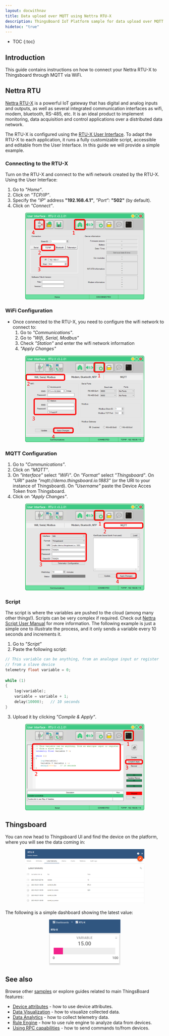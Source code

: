 ```yaml
---
layout: docwithnav
title: Data upload over MQTT using Nettra RTU-X
description: ThingsBoard IoT Platform sample for data upload over MQTT using Nettra RTU-X
hidetoc: "true"
---
```


* TOC
{:toc}

## Introduction

This guide contains instructions on how to connect your Nettra RTU-X to Thingsboard through MQTT via WiFi.

## Nettra RTU
[Nettra RTU-X](https://nettra.tech/en/how-we-do-it/rtu-x) is a powerful IoT gateway that has digital and analog inputs and outputs, as well as several integrated communication interfaces as wifi, modem, bluetooth, RS-485, etc.
It is an ideal product to implement monitoring, data acquisition and control applications over a distributed data network.

The RTU-X is configured using the [RTU-X User Interface](http://wiki.nettra.tech/en/downloads). To adapt the RTU-X to each application, it runs a fully customizable script, accessible and editable from the User Interface. In this guide we will provide a simple example.

### Connecting to the RTU-X

 Turn on the RTU-X and connect to the wifi network created by the RTU-X. Using the User Interface:

   1. Go to *"Home"*.
   2. Click on *"TCP/IP"*.
   4. Specify the *"IP*" address **"192.168.4.1"**, *"Port":* **"502"** (by default).
   5. Click on *"Connect"*.

<div align="center">
<div style="width: 75%;">

![rtu1_step1](/images/samples/nettrartu+/tutorial_rtu-x/rtu_connect.png)
</div>
</div>

### WiFi Configuration

 - Once connected to the RTU-X, you need to configure the wifi network to connect to:
   1. Go to *"Communications"*.
   2. Go to *"Wifi, Serial, Modbus"*
   3. Check *"Station"* and enter the wifi network information 
   4. *"Apply Changes"*

<div align="center">
<div style="width: 75%;">

![rtu3_step3](/images/samples/nettrartu+/tutorial_rtu-x/rtu_wifi.png)
</div>
</div>
   
### MQTT Configuration

1. Go to *"Communications"*.
2. Click on *"MQTT"*.
3. On *"Interface"* select *"WiFi"*. On *"Format"* select *"Thingsboard"*. On *"URI"* paste *"mqtt://demo.thingsboard.io:1883"* (or the URI to your instance of Thingsboard). On *"Username"* paste the Device Acces Token from Thingsboard.
4. Click on *"Apply Changes"*.

<div align="center">
<div style="width: 75%;">

![rtu5_step5](/images/samples/nettrartu+/tutorial_rtu-x/rtu_mqtt.png)
</div>
</div>

### Script

The script is where the variables are pushed to the cloud (among many other things!). Scripts can be very complex if required. Check out [Nettra Script User Manual](http://wiki.nettra.tech/en/script) for more information.
The following example is just a simple one to illustrate the process, and it only sends a variable every 10 seconds and increments it.

1. Go to *"Script"* 
2. Paste the following script:
```c
// This variable can be anything, from an analogue input or register
// from a slave device
telemetry float variable = 0;

while (1)
{
    log(variable);
    variable = variable + 1;
    delay(10000);	// 10 seconds
}
```

3. Upload it by clicking *"Compile & Apply"*.

<div align="center">
<div style="width: 75%;">

![rtu6_step6](/images/samples/nettrartu+/tutorial_rtu-x/rtu_script.png)
</div>
</div>

## Thingsboard

You can now head to Thingsboard UI and find the device on the platform, where you will see the data coming in:

<div align="center">
<div style="width: 75%;">

![dev](/images/samples/nettrartu+/tutorial_rtu-x/device.png)
</div>
</div>

The following is a simple dashboard showing the latest value:
<div align="center">
<div style="width: 45%;">

![dash](/images/samples/nettrartu+/tutorial_rtu-x/dashboard.png)
</div>
</div>

## See also

Browse other [samples](https://thingsboard.io/docs/samples/) or explore guides related to main ThingsBoard features:

 - [Device attributes](https://thingsboard.io/docs/user-guide/attributes/) - how to use device attributes.
 - [Data Visualization](https://thingsboard.io/docs/guides/#AnchorIDDataVisualization) - how to visualize collected data.
 - [Data Analytics](https://thingsboard.io/docs/guides/#AnchorIDDataAnalytics) - how to collect telemetry data.
 - [Rule Engine](https://thingsboard.io/docs/user-guide/rule-engine-2-0/re-getting-started/) - how to use rule engine to analyze data from devices.
 - [Using RPC capabilities](https://thingsboard.io/docs/user-guide/rule-engine-2-0/tutorials/rpc-request-tutorial/) - how to send commands to/from devices.